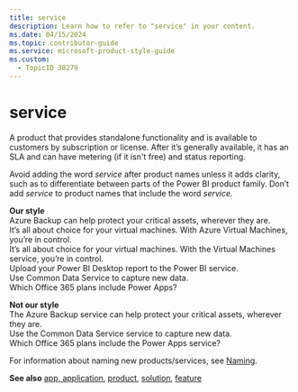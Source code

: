 ```yaml
---
title: service
description: Learn how to refer to "service" in your content.
ms.date: 04/15/2024
ms.topic: contributor-guide
ms.service: microsoft-product-style-guide
ms.custom:
  - TopicID 38279
---
```



# service

A product that provides standalone functionality and is available to customers by subscription or license. After it’s generally available, it has an SLA and can have metering (if it isn't free) and status reporting.

Avoid adding the word _service_ after product names unless it adds clarity, such as to differentiate between parts of the Power BI product family. Don’t add _service_ to product names that include the word _service._

**Our style**  
Azure Backup can help protect your critical assets, wherever they are.  
It’s all about choice for your virtual machines. With Azure Virtual Machines, you’re in control.  
It’s all about choice for your virtual machines. With the Virtual Machines service, you’re in control.  
Upload your Power BI Desktop report to the Power BI service.  
Use Common Data Service to capture new data.  
Which Office 365 plans include Power Apps?

**Not our style**  
The Azure Backup service can help protect your critical assets, wherever they are.  
Use the Common Data Service service to capture new data.  
Which Office 365 plans include the Power Apps service?

For information about naming new products/services, see [Naming](~\naming\naming.md).

**See also** [app, application](~\a_z_names_terms\a\app-application.md), [product](~\a_z_names_terms\p\product.md), [solution](~\a_z_names_terms\s\solution.md), [feature](~\a_z_names_terms\f\feature.md)

